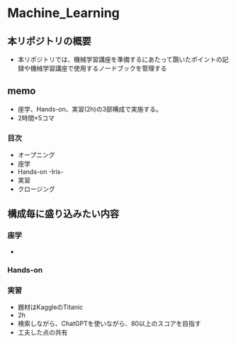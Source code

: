 # Machine_Learning
## 本リポジトリの概要
- 本リポジトリでは、機械学習講座を準備するにあたって躓いたポイントの記録や機械学習講座で使用するノードブックを管理する
## memo
- 座学、Hands-on、実習(2h)の3部構成で実施する。
- 2時間×5コマ
### 目次
- オープニング
- 座学
- Hands-on -Iris-
- 実習
- クロージング
## 構成毎に盛り込みたい内容
### 座学
- 
### Hands-on
### 実習
- 題材はKaggleのTitanic
- 2h
- 検索しながら、ChatGPTを使いながら、80以上のスコアを目指す
- 工夫した点の共有